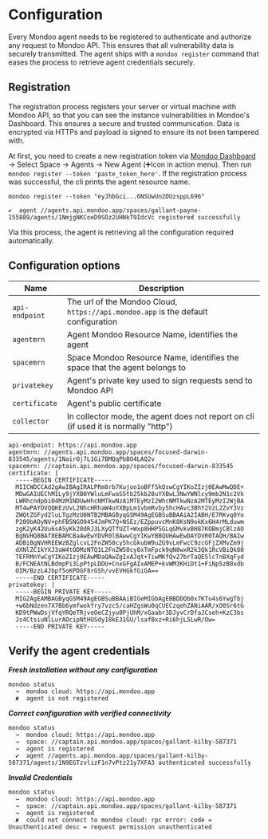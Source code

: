# Configuration

Every Mondoo agent needs to be registered to authenticate and authorize any request to Mondoo API. This ensures that all vulnerability data is securely transmitted. The agent ships with a `mondoo register` command that eases the process to retrieve agent credentials securely.

## Registration

The registration process registers your server or virtual machine with Mondoo API, so that you can see the instance vulnerabilities in Mondoo's Dashboard. This ensures a secure and trusted communication. Data is encrypted via HTTPs and payload is signed to ensure its not been tampered with.

At first, you need to create a new registration token via [Mondoo Dashboard](https://mondoo.app/) -> Select Space -> Agents -> New Agent (➕Icon in action menu). Then run `mondoo register --token 'paste_token_here'`. If the registration process was successful, the cli prints the agent resource name.

```
mondoo register --token "eyJhbGci...6NSUwUn2DUzsppL696"

✔  agent //agents.api.mondoo.app/spaces/gallant-payne-155889/agents/1NmjgNKCoeD9SOz2UHNkT9IdcVc registered successfully
```

Via this process, the agent is retrieving all the configuration required automatically.

## Configuration options

| Name           | Description                        |
| -------------- | -----------------------------------|
| `api-endpoint`| The url of the Mondoo Cloud, `https://api.mondoo.app` is the default configuration
| `agentmrn`| Agent Mondoo Resource Name, identifies the agent
| `spacemrn`| Space Mondoo Resource Name, identifies the  space that the agent belongs to
| `privatekey`| Agent's private key used to sign requests send to Mondoo API
| `certificate`| Agent's public certificate
| `collector`| In collector mode, the agent does not report on cli (if used it is normally "http")


```
api-endpoint: https://api.mondoo.app
agentmrn: //agents.api.mondoo.app/spaces/focused-darwin-833545/agents/1NairOj7L1Gi7BMQqPbBO4LAQ2v
spacemrn: //captain.api.mondoo.app/spaces/focused-darwin-833545
certificate: |
  -----BEGIN CERTIFICATE-----
  MIICWDCCAd2gAwIBAgIRALPRm8rb7Kujoo1oBFfSkQswCgYIKoZIzj0EAwMwQDE+
  MDwGA1UEChM1Ly9jYXB0YWluLmFwaS5tb25kb28uYXBwL3NwYWNlcy9mb2N1c2Vk
  LWRhcndpbi04MzM1NDUwHhcNMTkwNzA1MTEyMzI2WhcNMTkwNzA2MTEyMzI2WjBA
  MT4wPAYDVQQKEzUvL2NhcHRhaW4uYXBpLm1vbmRvby5hcHAvc3BhY2VzL2ZvY3Vz
  ZWQtZGFyd2luLTgzMzU0NTB2MBAGByqGSM49AgEGBSuBBAAiA2IABH/E7RKvq0Yo
  P209bAOyNV+phFB5NGO9454JmPK7Q+NSEz/EZppuvcMnK8KsN9okKx6H4rMLduwm
  zgK2yK42Uu6sA5yKk20dRJ3LXyQTfUZT+Wxp8HHP5GLqGMvkvBH87KOBmjCBlzAO
  BgNVHQ8BAf8EBAMCBaAwEwYDVR0lBAwwCgYIKwYBBQUHAwEwDAYDVR0TAQH/BAIw
  ADBiBgNVHREEWzBZglcvL2FnZW50cy5hcGkubW9uZG9vLmFwcC9zcGFjZXMvZm9j
  dXNlZC1kYXJ3aW4tODMzNTQ1L2FnZW50cy8xTmFpck9qN0wxR2k3Qk1RcVBiQk80
  TEFRMnYwCgYIKoZIzj0EAwMDaQAwZgIxAJqt+TiwMKfQv27brTaQE5lcTnBXqFyd
  B/FCNEAtNLBdmpPi3LpPtpLDDU+CnxGFgAIxAMEP+kvWM3KHiDt1+FiNp5zB0xdb
  OIM/BzzL4Jbpf5oKPDGF8rGSh/vvEVHGkfGiGA==
  -----END CERTIFICATE-----
privatekey: |
  -----BEGIN PRIVATE KEY-----
  MIG2AgEAMBAGByqGSM49AgEGBSuBBAAiBIGeMIGbAgEBBDDQb0x7KTu4s6YwgTbj
  +w6bNdzen7X7Bb6ymfwokYry7vzc5/caHZgsWu0qCUECzqehZANiAAR/xO0Sr6tG
  KD9tPWwDsjVfqYRQeTRjveOeCZjyu0PjUhM/xGaabr3DJyvCrDfaJCseh+KzC3bs
  Js4CtsiuNlLurAOcipNtHUSdy18kE31GU/lsafBxz+Ri6hjL5LwR/Ow=
  -----END PRIVATE KEY-----
```

## Verify the agent credentials

***Fresh installation without any configuration***

```
mondoo status
  →  mondoo cloud: https://api.mondoo.app
  ✘  agent is not registered
```

***Correct configuration with verified connectivity***

```
mondoo status
  →  mondoo cloud: https://api.mondoo.app
  →  space: //captain.api.mondoo.app/spaces/gallant-kilby-587371
  →  agent is registered
  ✔  agent //agents.api.mondoo.app/spaces/gallant-kilby-587371/agents/1N9EGTzvlizF1n7vPtz21y7XFA3 authenticated successfully
```

***Invalid Credentials***

```
mondoo status
  →  mondoo cloud: https://api.mondoo.app
  →  space: //captain.api.mondoo.app/spaces/gallant-kilby-587371
  →  agent is registered
  ✘  could not connect to mondoo cloud: rpc error: code = Unauthenticated desc = request permission unauthenticated
```

